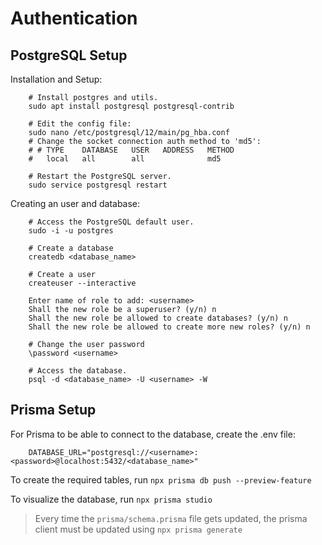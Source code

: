 # Authentication

## PostgreSQL Setup

Installation and Setup:

```shell
    # Install postgres and utils.
    sudo apt install postgresql postgresql-contrib
    
    # Edit the config file:
    sudo nano /etc/postgresql/12/main/pg_hba.conf
    # Change the socket connection auth method to 'md5':
    # # TYPE    DATABASE   USER   ADDRESS   METHOD
    #   local   all        all              md5
    
    # Restart the PostgreSQL server.
    sudo service postgresql restart  
```

Creating an user and database:

```shell
    # Access the PostgreSQL default user.
    sudo -i -u postgres

    # Create a database
    createdb <database_name>

    # Create a user
    createuser --interactive
    
    Enter name of role to add: <username>
    Shall the new role be a superuser? (y/n) n
    Shall the new role be allowed to create databases? (y/n) n
    Shall the new role be allowed to create more new roles? (y/n) n

    # Change the user password
    \password <username>

    # Access the database.
    psql -d <database_name> -U <username> -W
```

## Prisma Setup

For Prisma to be able to connect to the database, create the .env file:

```
    DATABASE_URL="postgresql://<username>:<password>@localhost:5432/<database_name>"
```

To create the required tables, run `npx prisma db push --preview-feature`

To visualize the database, run `npx prisma studio`

> Every time the `prisma/schema.prisma` file gets updated, the prisma client must be updated using
`npx prisma generate`